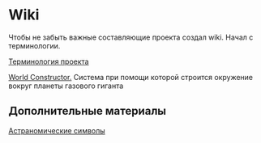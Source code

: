 # Wiki

Чтобы не забыть важные составляющие проекта создал wiki. Начал с терминологии.

[Терминология проекта](Терминология.md)

[World Constructor.](WorldConstructor.md) Система при помощи которой строится окружение вокруг планеты газового гиганта


## Дополнительные материалы

[Астраномические символы](Астраномические-символы.md)
